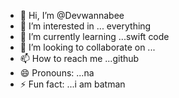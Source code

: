 - 👋 Hi, I’m @Devwannabee
- 👀 I’m interested in ... everything 
- 🌱 I’m currently learning ...swift code
- 💞️ I’m looking to collaborate on ...
- 📫 How to reach me ...github
- 😄 Pronouns: ...na
- ⚡ Fun fact: ...i am batman

<!---
Devwannabee/Devwannabee is a ✨ special ✨ repository because its `README.md` (this file) appears on your GitHub profile.
You can click the Preview link to take a look at your changes.
--->
